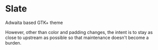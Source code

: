 # Slate
Adwaita based GTK+ theme

However, other than color and padding changes, the intent is to stay as close to upstream as possible so that maintenance doesn't become a burden.
